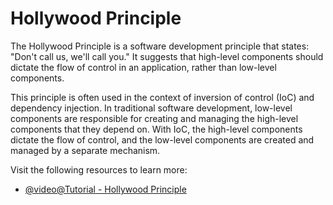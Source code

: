 # Hollywood Principle

The Hollywood Principle is a software development principle that states: "Don't call us, we'll call you." It suggests that high-level components should dictate the flow of control in an application, rather than low-level components.

This principle is often used in the context of inversion of control (IoC) and dependency injection. In traditional software development, low-level components are responsible for creating and managing the high-level components that they depend on. With IoC, the high-level components dictate the flow of control, and the low-level components are created and managed by a separate mechanism.

Visit the following resources to learn more:

- [@video@Tutorial - Hollywood Principle](https://www.youtube.com/watch?v=lRuygpsXE5s)
